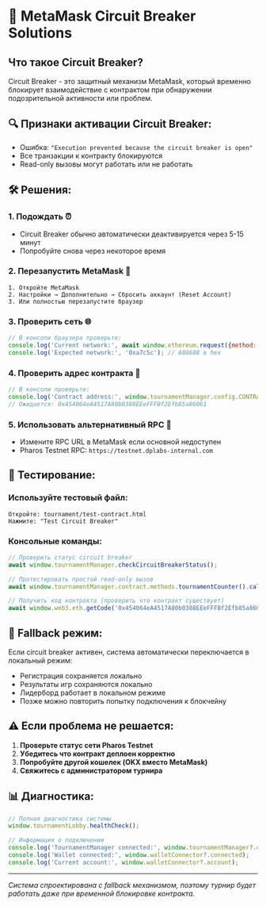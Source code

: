 # 🚨 MetaMask Circuit Breaker Solutions

## Что такое Circuit Breaker?
Circuit Breaker - это защитный механизм MetaMask, который временно блокирует взаимодействие с контрактом при обнаружении подозрительной активности или проблем.

## 🔍 Признаки активации Circuit Breaker:
- Ошибка: `"Execution prevented because the circuit breaker is open"`
- Все транзакции к контракту блокируются
- Read-only вызовы могут работать или не работать

## 🛠 Решения:

### 1. **Подождать** ⏰
- Circuit Breaker обычно автоматически деактивируется через 5-15 минут
- Попробуйте снова через некоторое время

### 2. **Перезапустить MetaMask** 🔄
```
1. Откройте MetaMask
2. Настройки → Дополнительно → Сбросить аккаунт (Reset Account)
3. Или полностью перезапустите браузер
```

### 3. **Проверить сеть** 🌐
```javascript
// В консоли браузера проверьте:
console.log('Current network:', await window.ethereum.request({method: 'eth_chainId'}));
console.log('Expected network:', '0xa7c5c'); // 688688 в hex
```

### 4. **Проверить адрес контракта** 📍
```javascript
// В консоли проверьте:
console.log('Contract address:', window.tournamentManager.config.CONTRACT_ADDRESS);
// Ожидается: 0x454064eA4517A80b0388EEeFFFBf2Efb85a86061
```

### 5. **Использовать альтернативный RPC** 🔗
- Измените RPC URL в MetaMask если основной недоступен
- Pharos Testnet RPC: `https://testnet.dplabs-internal.com`

## 🧪 Тестирование:

### Используйте тестовый файл:
```
Откройте: tournament/test-contract.html
Нажмите: "Test Circuit Breaker"
```

### Консольные команды:
```javascript
// Проверить статус circuit breaker
await window.tournamentManager.checkCircuitBreakerStatus();

// Протестировать простой read-only вызов
await window.tournamentManager.contract.methods.tournamentCounter().call();

// Получить код контракта (проверить что контракт существует)
await window.web3.eth.getCode('0x454064eA4517A80b0388EEeFFFBf2Efb85a86061');
```

## 🔄 Fallback режим:
Если circuit breaker активен, система автоматически переключается в локальный режим:
- Регистрация сохраняется локально
- Результаты игр сохраняются локально
- Лидерборд работает в локальном режиме
- Позже можно повторить попытку подключения к блокчейну

## ⚠️ Если проблема не решается:

1. **Проверьте статус сети Pharos Testnet**
2. **Убедитесь что контракт деплоен корректно**  
3. **Попробуйте другой кошелек (OKX вместо MetaMask)**
4. **Свяжитесь с администратором турнира**

## 📊 Диагностика:
```javascript
// Полная диагностика системы
window.tournamentLobby.healthCheck();

// Информация о подключении
console.log('TournamentManager connected:', window.tournamentManager?.connected);
console.log('Wallet connected:', window.walletConnector?.connected);
console.log('Current account:', window.walletConnector?.account);
```

---

*Система спроектирована с fallback механизмом, поэтому турнир будет работать даже при временной блокировке контракта.*